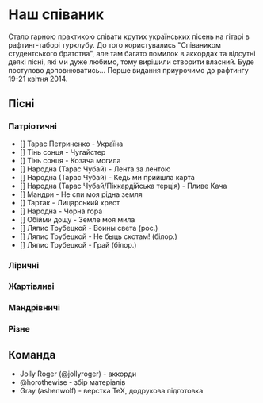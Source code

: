 # Наш співаник


Стало гарною практикою співати крутих українських пісень на гітарі в рафтинг-таборі турклубу. До того користувались
"Співаником студентського братства", але там багато помилок в аккордах та відсутні деякі пісні, які ми дуже любимо,
тому вирішили створити власний. Буде поступово доповнюватись... Перше видання приурочимо до рафтингу 19-21 квітня 2014.

## Пісні


### Патріотичні

- [] Тарас Петриненко - Україна
- [] Тінь сонця - Чугайстер
- [] Тінь сонця - Козача могила
- [] Народна (Тарас Чубай) - Лента за лентою
- [] Народна (Тарас Чубай) - Кедь ми прийшла карта
- [] Народна (Тарас Чубай/Піккардійська терція) - Пливе Кача
- [] Мандри - Не спи моя рідна земля
- [] Тартак - Лицарський хрест
- [] Народна - Чорна гора
- [] Обійми дощу - Земле моя мила
- [] Ляпис Трубецкой - Воины света (рос.)
- [] Ляпис Трубецкой - Не быць скотам! (білор.)
- [] Ляпис Трубецкой - Грай (білор.)


### Ліричні


### Жартівливі


### Мандрівничі


### Різне

## Команда
- Jolly Roger (@jollyroger) - аккорди
- @horothewise - збір матеріалів
- Gray (ashenwolf) - верстка TeX, додрукова підготовка

